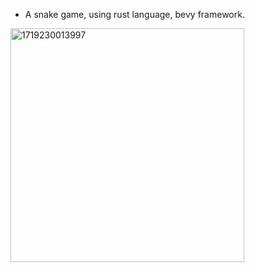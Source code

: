 * A snake game, using rust language, bevy framework.

<img width="374" alt="1719230013997" src="https://github.com/kindywu/snake_for_eating/assets/6177365/2b7d5645-1fcb-4ecd-9935-78564abf0187">
